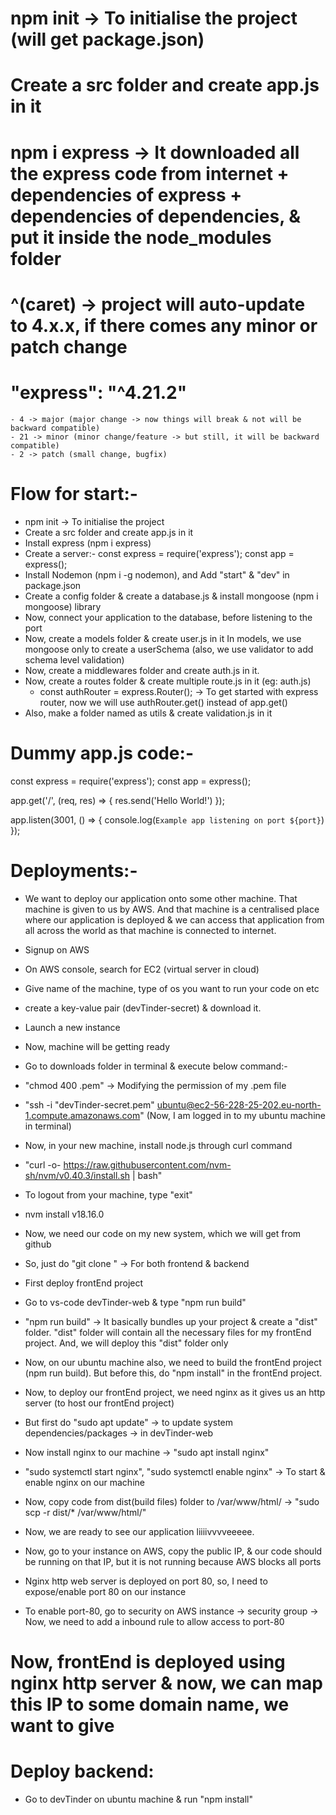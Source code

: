 # npm init -> To initialise the project (will get package.json)
# Create a src folder and create app.js in it

# npm i express -> It downloaded all the express code from internet + dependencies of express + dependencies of dependencies, & put it inside the node_modules folder

# ^(caret) -> project will auto-update to 4.x.x, if there comes any minor or patch change

# "express": "^4.21.2"
    - 4 -> major (major change -> now things will break & not will be backward compatible)
    - 21 -> minor (minor change/feature -> but still, it will be backward compatible)
    - 2 -> patch (small change, bugfix)

# Flow for start:-
- npm init -> To initialise the project
- Create a src folder and create app.js in it
- Install express (npm i express)
- Create a server:-
    const express = require('express');
    const app = express();
- Install Nodemon (npm i -g nodemon), and Add "start" & "dev" in package.json
- Create a config folder & create a database.js & install mongoose (npm i mongoose) library
- Now, connect your application to the database, before listening to the port
- Now, create a models folder & create user.js in it
    In models, we use mongoose only to create a userSchema (also, we use validator to add schema level validation)
- Now, create a middlewares folder and create auth.js in it.
- Now, create a routes folder & create multiple route.js in it (eg: auth.js)
    - const authRouter = express.Router();  -> To get started with express router, now we   will use authRouter.get() instead of app.get()
- Also, make a folder named as utils & create validation.js in it

# Dummy app.js code:-
const express = require('express');
const app = express();

app.get('/', (req, res) => {
  res.send('Hello World!')
});

app.listen(3001, () => {
  console.log(`Example app listening on port ${port}`)
});


# Deployments:-
- We want to deploy our application onto some other machine. That machine is given to us by AWS. And that machine is a centralised place where our application is deployed & we can access that application from all across the world as that machine is connected to internet.

- Signup on AWS
- On AWS console, search for EC2 (virtual server in cloud)
- Give name of the machine, type of os you want to run your code on etc
- create a key-value pair (devTinder-secret) & download it.
- Launch a new instance 
- Now, machine will be getting ready
- Go to downloads folder in terminal & execute below command:-
- "chmod 400 <secret>.pem" -> Modifying the permission of my .pem file
- "ssh -i "devTinder-secret.pem" ubuntu@ec2-56-228-25-202.eu-north-1.compute.amazonaws.com" (Now, I am logged in to my ubuntu machine in terminal)

- Now, in your new machine, install node.js through curl command
- "curl -o- https://raw.githubusercontent.com/nvm-sh/nvm/v0.40.3/install.sh | bash"
- To logout from your machine, type "exit"
- nvm install v18.16.0
- Now, we need our code on my new system, which we will get from github
- So, just do "git clone <repo-url>" -> For both frontend & backend

- First deploy frontEnd project
- Go to vs-code devTinder-web & type "npm run build"
- "npm run build" -> It basically bundles up your project & create a "dist" folder. "dist" folder will contain all the necessary files for my frontEnd project. And, we will deploy this "dist" folder only
- Now, on our ubuntu machine also, we need to build the frontEnd project (npm run build). But before this, do "npm install" in the frontEnd project.

- Now, to deploy our frontEnd project, we need nginx as it gives us an http server (to host our frontEnd project)
- But first do "sudo apt update" -> to update system dependencies/packages -> in devTinder-web
- Now install nginx to our machine -> "sudo apt install nginx"
- "sudo systemctl start nginx", "sudo systemctl enable nginx" -> To start & enable nginx on our machine
- Now, copy code from dist(build files) folder to /var/www/html/ -> "sudo scp -r dist/* /var/www/html/"
- Now, we are ready to see our application liiiivvvveeeee.

- Now, go to your instance on AWS, copy the public IP, & our code should be running on that IP, but it is not running because AWS blocks all ports
- Nginx http web server is deployed on port 80, so, I need to expose/enable port 80 on our instance
- To enable port-80, go to security on AWS instance -> security group -> Now, we need to add a inbound rule to allow access to port-80

# Now, frontEnd is deployed using nginx http server & now, we can map this IP to some domain name, we want to give


# Deploy backend:
- Go to devTinder on ubuntu machine & run "npm install"